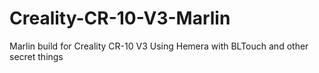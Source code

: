 # Creality-CR-10-V3-Marlin
Marlin build for Creality CR-10 V3
Using Hemera with BLTouch and other secret things
